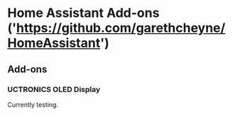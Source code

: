 # Home Assistant Add-ons ('https://github.com/garethcheyne/HomeAssistant')

## Add-ons
### UCTRONICS OLED Display
Currently testing.
